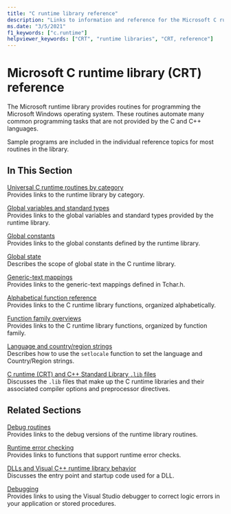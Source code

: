 ```yaml
---
title: "C runtime library reference"
description: "Links to information and reference for the Microsoft C runtime library functions."
ms.date: "3/5/2021"
f1_keywords: ["c.runtime"]
helpviewer_keywords: ["CRT", "runtime libraries", "CRT, reference"]
---
```

# Microsoft C runtime library (CRT) reference

The Microsoft runtime library provides routines for programming the Microsoft Windows operating system. These routines automate many common programming tasks that are not provided by the C and C++ languages.

Sample programs are included in the individual reference topics for most routines in the library.

## In This Section

[Universal C runtime routines by category](run-time-routines-by-category.md)\
Provides links to the runtime library by category.

[Global variables and standard types](global-variables-and-standard-types.md)\
Provides links to the global variables and standard types provided by the runtime library.

[Global constants](global-constants.md)\
Provides links to the global constants defined by the runtime library.

[Global state](global-state.md)\
Describes the scope of global state in the C runtime library.

[Generic-text mappings](generic-text-mappings.md)\
Provides links to the generic-text mappings defined in Tchar.h.

[Alphabetical function reference](reference/crt-alphabetical-function-reference.md)\
Provides links to the C runtime library functions, organized alphabetically.

[Function family overviews](function-family-overviews.md)\
Provides links to the C runtime library functions, organized by function family.

[Language and country/region strings](locale-names-languages-and-country-region-strings.md)\
Describes how to use the `setlocale` function to set the language and Country/Region strings.

[C runtime (CRT) and C++ Standard Library `.lib` files](crt-library-features.md)\
Discusses the `.lib` files that make up the C runtime libraries and their associated compiler options and preprocessor directives.

## Related Sections

[Debug routines](debug-routines.md)\
Provides links to the debug versions of the runtime library routines.

[Runtime error checking](run-time-error-checking.md)\
Provides links to functions that support runtime error checks.

[DLLs and Visual C++ runtime library behavior](../build/run-time-library-behavior.md)\
Discusses the entry point and startup code used for a DLL.

[Debugging](/visualstudio/debugger/debugging-in-visual-studio)\
Provides links to using the Visual Studio debugger to correct logic errors in your application or stored procedures.
